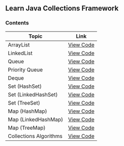 ## Learn Java Collections Framework



### Contents


|         Topic           |                                   Link                                                                                     |
|          ---            |                                   :---:                                                                                    |
| ArrayList               | [View Code](https://github.com/tridibsamanta/Learn-Java-Collections-Framework/blob/main/ArrayList_Learn.java)              |
| LinkedList              | [View Code](https://github.com/tridibsamanta/Learn-Java-Collections-Framework/blob/main/LinkedList_Learn.java)             |
| Queue                   | [View Code](https://github.com/tridibsamanta/Learn-Java-Collections-Framework/blob/main/Queue_Learn.java)                  |
| Priority Queue          | [View Code](https://github.com/tridibsamanta/Learn-Java-Collections-Framework/blob/main/PriorityQueue_Learn.java)          |
| Deque                   | [View Code](https://github.com/tridibsamanta/Learn-Java-Collections-Framework/blob/main/Deque_Learn.java)                  |
| Set (HashSet)           | [View Code](https://github.com/tridibsamanta/Learn-Java-Collections-Framework/blob/main/HashSet_Learn.java)                |
| Set (LinkedHashSet)     | [View Code](https://github.com/tridibsamanta/Learn-Java-Collections-Framework/blob/main/LinkedHashSet_Learn.java)          |
| Set (TreeSet)           | [View Code](https://github.com/tridibsamanta/Learn-Java-Collections-Framework/blob/main/TreeSet_Learn.java)                |
| Map (HashMap)           | [View Code](https://github.com/tridibsamanta/Learn-Java-Collections-Framework/blob/main/HashMap_Learn.java)                |
| Map (LinkedHashMap)     | [View Code](https://github.com/tridibsamanta/Learn-Java-Collections-Framework/blob/main/LinkedHashMap_Learn.java)          |
| Map (TreeMap)           | [View Code](https://github.com/tridibsamanta/Learn-Java-Collections-Framework/blob/main/TreeMap_Learn.java)                |
| Collections Algorithms  | [View Code](https://github.com/tridibsamanta/Learn-Java-Collections-Framework/blob/main/CollectionsAlgorithms_Learn.java)  |

